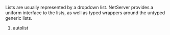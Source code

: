 <properties date="2016-05-11"
SortOrder="3"
/>

Lists are usually represented by a dropdown list. NetServer provides a uniform interface to the lists, as well as typed wrappers around the untyped generic lists.
1. autolist

